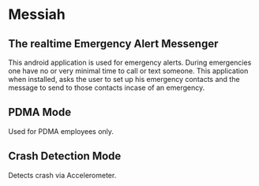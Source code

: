 # Messiah
## The realtime Emergency Alert Messenger

This android application is used for emergency alerts.
During emergencies one have no or very minimal time to call or text someone.
This application when installed, asks the user to set up his emergency contacts and the message to send to those contacts incase of an emergency.

## PDMA Mode

Used for PDMA employees only.

## Crash Detection Mode

Detects crash via Accelerometer.




 
